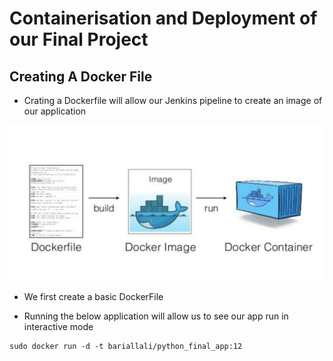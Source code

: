 # Containerisation and Deployment of our Final Project


## Creating A Docker File

- Crating a Dockerfile will allow our Jenkins pipeline to create an image of our application

![](/images/build-docker-image.png)

- We first create a basic DockerFile




- Running the below application will allow us to see our app run in interactive mode
```
sudo docker run -d -t bariallali/python_final_app:12
```